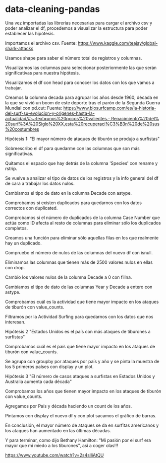 # data-cleaning-pandas

Una vez importadas las librerias necesarias para  cargar el archivo csv y poder analizar el df, procedemos a visualizar la estructura para poder establecer las hipótesis.

Importamos el archivo csv.
Fuente: <https://www.kaggle.com/teajay/global-shark-attacks>

Usamos shape para saber el número total de registros y columnas.

Visualizamos las columnas para seleccionar posteriormente las que serán significativas para nuestra hipótesis.

Visualizamos el df con head para conocer los datos con los que vamos a trabajar.

Creamos la columna decada para agrupar los años desde 1960, década en la que se vivió un boom de este deporte tras el parón de la Segunda Guerra Mundial con pd.cut:
Fuente: <https://www.biosurfcamp.com/es/la-historia-del-surf-su-evolucion-y-origenes-hasta-la-actualidad/#:~:text=unos%20pocos%20valientes.-,Renacimiento%20del%20surf%3A%20Siglo%20XX,esta%20recuperaci%C3%B3n%20de%20sus%20costumbres>

Hipótesis 1:
“El mayor número de ataques de tiburón se produjo a surfistas"

Sobreescribo el df para quedarme con las columnas que son más significativas.

Quitamos el espacio que hay detrás de la columna 'Species' con rename y rstrip.

Se vuelve a analizar el tipo de datos de los registros y la info general del df de cara a trabajar los datos nulos.

Cambiamos el tipo de dato en la columna Decade con astype.

Comprobamos si existen duplicados para quedarnos con los datos correctos con duplicated.

Comprobamos si el número de duplicados de la columna Case Number que actúa como ID
afecta al resto de columnas para eliminar sólo los duplicados completos.

Creamos una función para eliminar sólo aquellas filas en los que realmente hay un duplicado.

Compruebo el número de nulos de las columnas del nuevo df con isnull.

Eliminamos las columnas que tienen más de 2500 valores nulos en ellas con drop.

Cambio los valores nulos de la columna Decade a 0 con fillna.

Cambiamos el  tipo de dato de las columnas Year y Decade a entero con astype.

Comprobamos cuál es la actividad que tiene mayor impacto en los ataques de tiburón con value_counts.

Filtramos por la Actividad Surfing para quedarnos con los datos que nos interesan.

Hipótesis 2
"Estados Unidos es el país con más ataques de tiburones a surfistas"

Comprobamos cuál es el país que tiene mayor impacto en los ataques de tiburón con value_counts.

Se agrupa con groupby por ataques por país y año y se pinta la muestra de los 5 primeros países con display y un plot.

Hipótesis 3
"El número de casos ataques a surfistas en Estados Unidos y Australia aumenta cada década"

Comprobamos los años que tienen mayor impacto en los ataques de tiburón con value_counts.

Agregamos por País y década haciendo un count de los años.

Pintamos con display el nuevo df y con plot sacamos el gráfico de barras.

En conclusión, el mayor número de ataques se da en surfitas americanos y los ataques han aumentado en las últimas décadas.

Y para terminar, como dijo Bethany Hamilton: "Mi pasión por el surf era mayor que mi miedo a los tiburones", así a coger olas!!!

<https://www.youtube.com/watch?v=2s4slliAtQU>